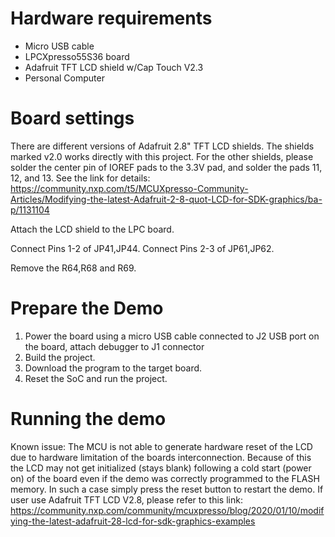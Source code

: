Hardware requirements
===================
- Micro USB cable
- LPCXpresso55S36 board
- Adafruit TFT LCD shield w/Cap Touch V2.3
- Personal Computer

Board settings
============
There are different versions of Adafruit 2.8" TFT LCD shields. The shields marked
v2.0 works directly with this project. For the other shields, please solder
the center pin of IOREF pads to the 3.3V pad, and solder the pads 11, 12, and 13.
See the link for details:
https://community.nxp.com/t5/MCUXpresso-Community-Articles/Modifying-the-latest-Adafruit-2-8-quot-LCD-for-SDK-graphics/ba-p/1131104

Attach the LCD shield to the LPC board.

Connect Pins 1-2 of JP41,JP44.
Connect Pins 2-3 of JP61,JP62.

Remove the R64,R68 and R69.

Prepare the Demo
===============
1.  Power the board using a micro USB cable connected to J2 USB port on the board, attach debugger to J1 connector
2.  Build the project.
3.  Download the program to the target board.
4.  Reset the SoC and run the project.

Running the demo
===============
Known issue: The MCU is not able to generate hardware reset of the LCD due to hardware limitation of the boards interconnection.
Because of this the LCD may not get initialized (stays blank) following a cold start (power on) of the board even if the demo was
correctly programmed to the FLASH memory. In such a case simply press the reset button to restart the demo.
If user use Adafruit TFT LCD V2.8, please refer to this link: https://community.nxp.com/community/mcuxpresso/blog/2020/01/10/modifying-the-latest-adafruit-28-lcd-for-sdk-graphics-examples